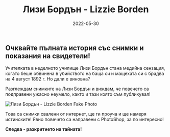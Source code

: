 ﻿---
title: Лизи Бордън - Lizzie Borden
description: Убийствата и съдебният процес срещу Лизи Бордън получиха широка публичност в Съединените щати и заедно със самата Бордън те са тема за широката публика и до наши дни
img: https://res.cloudinary.com/mayks/image/upload/v1653941933/blog-mayks/crime/lizzie-borden/lizze-borden-letterboxed-2_ywp4us.webp
categories:
  - крими
alt: 
  - крими
tags:
  - история
  - крими
number: 3
date: 2022-05-30
status: publish
---

## Очквайте пълната история със снимки и показания на свидетели!

Учителката в неделното училище Лизи Бордън стана медийна сензация, когато беше обвинена в убийството на баща си и мащехата си с брадва на 4 август 1892 г.  Но дали е виновна?  

Разглеждам снимките на Лизи Бордън и виждам, че повечето са подправени ужасно неумело, както и тази която съм публикувал!

![Лизи Бордън - Lizzie Borden Fake Photo](https://res.cloudinary.com/mayks/image/upload/v1653943554/blog-mayks/crime/lizzie-borden/lizze-borden-letterboxe-fake_dg5km5.webp)

Това са снимки свалени от интернет, ще ги проуча и ще намеря истинските! Явно повечето са направени с PhotoShop, за по интересно!

**Следва -  разкритието на тайната!**

